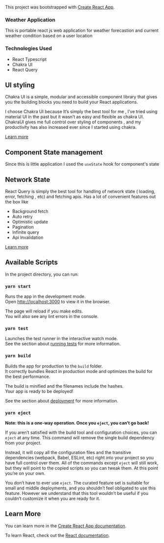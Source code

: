 This project was bootstrapped with
[Create React App](https://github.com/facebook/create-react-app).

### Weather Application

This is portable react js web application for weather forecastion and current weather condition based on a user location

### Technologies Used

- React Typescript
- Chakra UI
- React Query

## UI styling
Chakra UI is a simple, modular and accessible component library that gives you the building blocks you need to build your React applications.

I choose Chakra UI because It’s simply the best tool for me , I’ve tried using material UI in the past but it wasn’t as easy and flexible as chakra UI. ChakraUI gives me full control over styling of components , and my productivity has also increased ever since I started using chakra.

<a href="https://chakra-ui.com/">Learn more</a>

## Component State management 

Since this is little application I used the `useState` hook for component's state


## Network State 

React Query is simply the best tool for handling of network state ( loading, error, fetching , etc) and fetching apis. Has a lot of convenient features out the box like
- Background fetch
- Auto retry
- Optimistic update
- Pagination
- Infinite query
- Api Invalidation 

<a href="https://react-query.tanstack.com/">Learn more</a>




## Available Scripts

In the project directory, you can run:

### `yarn start`

Runs the app in the development mode.<br /> Open
[http://localhost:3000](http://localhost:3000) to view it in the browser.

The page will reload if you make edits.<br /> You will also see any lint errors
in the console.

### `yarn test`

Launches the test runner in the interactive watch mode.<br /> See the section
about
[running tests](https://facebook.github.io/create-react-app/docs/running-tests)
for more information.

### `yarn build`

Builds the app for production to the `build` folder.<br /> It correctly bundles
React in production mode and optimizes the build for the best performance.

The build is minified and the filenames include the hashes.<br /> Your app is
ready to be deployed!

See the section about
[deployment](https://facebook.github.io/create-react-app/docs/deployment) for
more information.

### `yarn eject`

**Note: this is a one-way operation. Once you `eject`, you can’t go back!**

If you aren’t satisfied with the build tool and configuration choices, you can
`eject` at any time. This command will remove the single build dependency from
your project.

Instead, it will copy all the configuration files and the transitive
dependencies (webpack, Babel, ESLint, etc) right into your project so you have
full control over them. All of the commands except `eject` will still work, but
they will point to the copied scripts so you can tweak them. At this point
you’re on your own.

You don’t have to ever use `eject`. The curated feature set is suitable for
small and middle deployments, and you shouldn’t feel obligated to use this
feature. However we understand that this tool wouldn’t be useful if you couldn’t
customize it when you are ready for it.

## Learn More

You can learn more in the
[Create React App documentation](https://facebook.github.io/create-react-app/docs/getting-started).

To learn React, check out the [React documentation](https://reactjs.org/).
